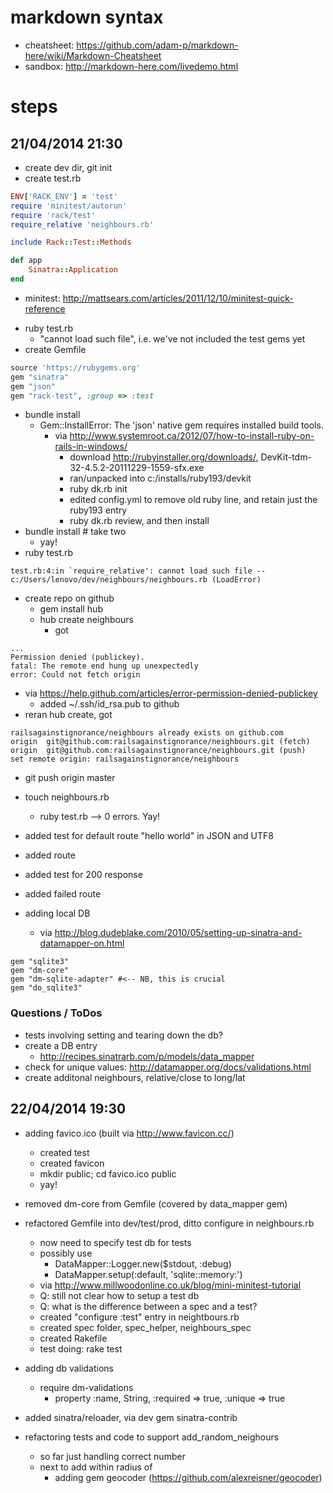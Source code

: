 # markdown syntax
- cheatsheet: https://github.com/adam-p/markdown-here/wiki/Markdown-Cheatsheet
- sandbox: http://markdown-here.com/livedemo.html

# steps
## 21/04/2014 21:30

- create dev dir, git init
- create test.rb

```ruby
ENV['RACK_ENV'] = 'test'
require 'minitest/autorun'
require 'rack/test'
require_relative 'neighbours.rb'

include Rack::Test::Methods

def app
	Sinatra::Application
end
```

   + minitest: http://mattsears.com/articles/2011/12/10/minitest-quick-reference

- ruby test.rb
   + "cannot load such file", i.e. we've not included the test gems yet
- create Gemfile

```ruby
source 'https://rubygems.org'
gem "sinatra"
gem "json"
gem "rack-test", :group => :test
```
- bundle install
   + Gem::InstallError: The 'json' native gem requires installed build tools.
      + via http://www.systemroot.ca/2012/07/how-to-install-ruby-on-rails-in-windows/
         + download http://rubyinstaller.org/downloads/, DevKit-tdm-32-4.5.2-20111229-1559-sfx.exe
         + ran/unpacked into c:/installs/ruby193/devkit
         + ruby dk.rb init
         + edited config.yml to remove old ruby line, and retain just the ruby193 entry
         + ruby dk.rb review, and then install
- bundle install # take two
   + yay!
- ruby test.rb

```
test.rb:4:in `require_relative': cannot load such file -- c:/Users/lenovo/dev/neighbours/neighbours.rb (LoadError)
```

- create repo on github
   + gem install hub
   + hub create neighbours
      + got 

```
...
Permission denied (publickey).
fatal: The remote end hung up unexpectedly
error: Could not fetch origin
```

   + via https://help.github.com/articles/error-permission-denied-publickey
      + added ~/.ssh/id_rsa.pub to github
   + reran hub create, got

```
railsagainstignorance/neighbours already exists on github.com
origin  git@github.com:railsagainstignorance/neighbours.git (fetch)
origin  git@github.com:railsagainstignorance/neighbours.git (push)
set remote origin: railsagainstignorance/neighbours
```

- git push origin master

- touch neighbours.rb
   + ruby test.rb --> 0 errors. Yay!

- added test for default route "hello world" in JSON and UTF8
- added route
- added test for 200 response
- added failed route

- adding local DB
   + via http://blog.dudeblake.com/2010/05/setting-up-sinatra-and-datamapper-on.html

```
gem "sqlite3"
gem "dm-core"
gem "dm-sqlite-adapter" #<-- NB, this is crucial
gem "do_sqlite3"
```

### Questions / ToDos
- tests involving setting and tearing down the db?
- create a DB entry
   + http://recipes.sinatrarb.com/p/models/data_mapper
- check for unique values: http://datamapper.org/docs/validations.html
- create additonal neighbours, relative/close to long/lat

## 22/04/2014 19:30

- adding favico.ico (built via http://www.favicon.cc/)
   + created test
   + created favicon
   + mkdir public; cd favico.ico public
   + yay!

- removed dm-core from Gemfile (covered by data_mapper gem)

- refactored Gemfile into dev/test/prod, ditto configure in neighbours.rb
   + now need to specify test db for tests
   + possibly use  
      + DataMapper::Logger.new($stdout, :debug)
      + DataMapper.setup(:default, 'sqlite::memory:')
   + via http://www.millwoodonline.co.uk/blog/mini-minitest-tutorial
   + Q: still not clear how to setup a test db
   + Q: what is the difference between a spec and a test?
   + created "configure :test"  entry in neightbours.rb
   + created spec folder, spec_helper, neighbours_spec
   + created Rakefile
   + test doing: rake test

- adding db validations
   + require dm-validations
      +  property :name,     String, :required => true, :unique => true

- added sinatra/reloader, via dev gem sinatra-contrib

- refactoring tests and code to support add_random_neighours
   + so far just handling correct number
   + next to add within radius of
      + adding gem geocoder (https://github.com/alexreisner/geocoder)